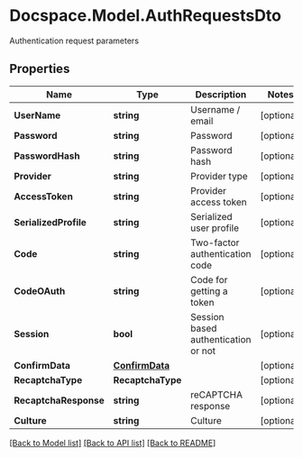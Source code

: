# Docspace.Model.AuthRequestsDto
Authentication request parameters

## Properties

Name | Type | Description | Notes
------------ | ------------- | ------------- | -------------
**UserName** | **string** | Username / email | [optional] 
**Password** | **string** | Password | [optional] 
**PasswordHash** | **string** | Password hash | [optional] 
**Provider** | **string** | Provider type | [optional] 
**AccessToken** | **string** | Provider access token | [optional] 
**SerializedProfile** | **string** | Serialized user profile | [optional] 
**Code** | **string** | Two-factor authentication code | [optional] 
**CodeOAuth** | **string** | Code for getting a token | [optional] 
**Session** | **bool** | Session based authentication or not | [optional] 
**ConfirmData** | [**ConfirmData**](ConfirmData.md) |  | [optional] 
**RecaptchaType** | **RecaptchaType** |  | [optional] 
**RecaptchaResponse** | **string** | reCAPTCHA response | [optional] 
**Culture** | **string** | Culture | [optional] 

[[Back to Model list]](../README.md#documentation-for-models) [[Back to API list]](../README.md#documentation-for-api-endpoints) [[Back to README]](../README.md)


